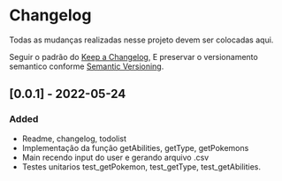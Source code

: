 # Changelog
Todas as mudanças realizadas nesse projeto devem ser colocadas aqui.

Seguir o padrão do [Keep a Changelog](https://keepachangelog.com/en/1.0.0/),
E preservar o versionamento semantico conforme [Semantic Versioning](https://semver.org/spec/v2.0.0.html).


## [0.0.1] - 2022-05-24
### Added

- Readme, changelog, todolist
- Implementação da função getAbilities, getType, getPokemons
- Main recendo input do user e gerando arquivo .csv
- Testes unitarios test_getPokemon, test_getType, test_getAbilities.